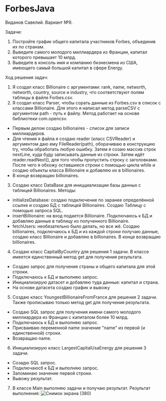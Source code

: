 # ForbesJava
Виданов Савелий. Вариант №9.

Задачи:
1. Постройте график общего капитала участников Forbes, объединив их по странам.
2. Выведите самого молодого миллиардера из Франции, капитал которого превышает 10 млрд.
3. Выведите в консоль имя и компанию бизнесмена из США, имеющего самый большой капитал в сфере Energy.

Ход решения задач:
1. Я создал класс Billionaire с аргументами: rank, name, networth, networth, country, source и industry, что соответствуют полям таблицы в файле Forbes.csv.
2. Я создал класс Parser, чтобы сорать данные из Forbes.csv в список с классами Billionaire. Для этого я написал метод parseCSV с аргументом path - путь к файлу. Метод работает на основе библиотеки com.opencsv.
  - Первым делом создаю billionaires - список для записи миллиардеров.
  - Для чтения я файла я создаю reader (класс CSVReader) и аргументом даю ему FileReader(path), оборачиваю в конструкцию try, чтобы обработать любую ошибку. Затем я созаю массив строк nextLine, куда буду записывать данные из строки. Затем идёт reader.readNext(), для того чтобы пропустить строку с заголовками. После чего я обхожу оставшиеся строки с помощью цикла while и создаю объекты класса Billionaire и добавляю их в billionaires.
  - В конце возвращаю billionaires.
3. Создаю класс DataBase для иницциализации базы данных с таблицей Billionaires. Методы:
  - initializeDatabase: создаю подключение по заранее определённой ссылке и создаю БД с таблицей Billionaires. Создаю Таблицу с помощью запроса SQL.
  - insertBillionaire: на вход подается Billionaire. Подключаюсь к БД и добавляю данные в таблицу из полученного Billionaire.
  - fetchUsers: необязательно было делать, но все жё. Создаю billionaires, подключаюсь к БД и из каждой строки получаю данные, создаю класс Billionaire и добавляю в billionaires. В конце возвращаю billionaires.
4. Создаю класс CapitalByCountry для решения 1 задачи. В классе имеется единственный метод get для получения результата.
  - Создаю запрос для получения страны и общего капитала для этой строки.
  - Подключаюсь к БД и выполняю запрос.
  - Инициализирую датасет и добавляю туда данные: капитал и страна.
  - На основе датасета создаю график и вывожу
5. Создаю класс YoungestBillionaireFromFrance для решения 2 задачи. Также прописываю только метод get для получения результата.
  - Создаю SQL запрос для получения имени самого молодого миллиардера из Франции с капиталом более 10 млрд.
  - Подключаюсь к БД и выполняю запрос.
  - Присваиваю переменной name значение "name" из первой (и единственной) строки.
  - Возвращаю name.
6. Инициализирую класс LargestCapitalUsaEnergy для решения 3 задачи.
  - Созадю SQL запрос.
  - Подключаюсб к БД и выполняю запрос.
  - Запоминаю значение первой строки.
  - Вывожу результат.
7. В классе Main выполняю задачи и получаю результат. Результат выполнения:
![Снимок экрана (380)](https://github.com/user-attachments/assets/ecd48124-2699-4a40-8c43-992e9d3eb6e6)
